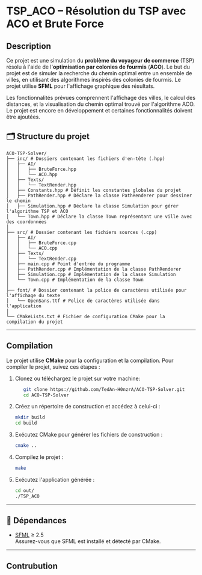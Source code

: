 # TSP_ACO – Résolution du TSP avec ACO et Brute Force

## Description

Ce projet est une simulation du **problème du voyageur de commerce** (TSP) résolu à l'aide de l'**optimisation par colonies de fourmis** (**ACO**). Le but du projet est de simuler la recherche du chemin optimal entre un ensemble de villes, en utilisant des algorithmes inspirés des colonies de fourmis. Le projet utilise **SFML** pour l'affichage graphique des résultats.

Les fonctionnalités prévues comprennent l'affichage des villes, le calcul des distances, et la visualisation du chemin optimal trouvé par l'algorithme ACO. Le projet est encore en développement et certaines fonctionnalités doivent être ajoutées.

## 🗂️ Structure du projet

```
ACO-TSP-Solver/
├── inc/ # Dossiers contenant les fichiers d'en-tête (.hpp) 
│   ├── AI/
│   │   ├── BruteForce.hpp
│   │   └── ACO.hpp
│   ├── Texts/
│   │   └── TextRender.hpp
│   ├── Constants.hpp # Définit les constantes globales du projet 
│   ├── PathRender.hpp # Déclare la classe PathRenderer pour dessiner le chemin 
│   ├── Simulation.hpp # Déclare la classe Simulation pour gérer l'algorithme TSP et ACO 
│   └── Town.hpp # Déclare la classe Town représentant une ville avec des coordonnées 
│
├── src/ # Dossier contenant les fichiers sources (.cpp)
│   ├── AI/
│   │   ├── BruteForce.cpp
│   │   └── ACO.cpp
│   ├── Texts/
│   │   └── TextRender.cpp
│   ├── main.cpp # Point d'entrée du programme 
│   ├── PathRender.cpp # Implémentation de la classe PathRenderer 
│   ├── Simulation.cpp # Implémentation de la classe Simulation 
│   └── Town.cpp # Implémentation de la classe Town 
│ 
├── font/ # Dossier contenant la police de caractères utilisée pour l'affichage du texte 
│   └── OpenSans.ttf # Police de caractères utilisée dans l'application 
│ 
└── CMakeLists.txt # Fichier de configuration CMake pour la compilation du projet
```

---

## Compilation

Le projet utilise **CMake** pour la configuration et la compilation. Pour compiler le projet, suivez ces étapes :

1. Clonez ou téléchargez le projet sur votre machine:

   ```bash
      git clone https://github.com/TedAn-H0nzrA/ACO-TSP-Solver.git
      cd ACO-TSP-Solver

   ```

2. Créez un répertoire de construction et accédez à celui-ci :

   ```bash
   mkdir build
   cd build
   ```

3. Exécutez CMake pour générer les fichiers de construction :

   ```bash
   cmake ..
    ```

4. Compilez le projet :

   ```bash
   make
    ```

5. Exécutez l'application générée :

   ```bash
   cd out/
   ./TSP_ACO
    ```

---

## 🧩 Dépendances

- [SFML](https://www.sfml-dev.org/) ≥ 2.5  
Assurez-vous que SFML est installé et détecté par CMake.

---

## Contrubution
